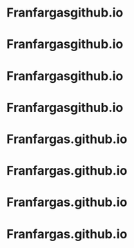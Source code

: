 # Franfargasgithub.io
# Franfargasgithub.io
# Franfargasgithub.io
# Franfargasgithub.io
# Franfargas.github.io
# Franfargas.github.io
# Franfargas.github.io
# Franfargas.github.io
